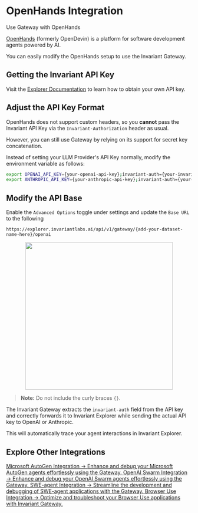# OpenHands Integration

<div class='subtitle'>Use Gateway with OpenHands</div>

[OpenHands](https://github.com/All-Hands-AI/OpenHands) (formerly OpenDevin) is a platform for software development agents powered by AI.

You can easily modify the OpenHands setup to use the Invariant Gateway.

## Getting the Invariant API Key

Visit the [Explorer Documentation](https://explorer.invariantlabs.ai/docs/explorer) to learn how to obtain your own API key.

## Adjust the API Key Format

OpenHands does not support custom headers, so you **cannot** pass the Invariant API Key via the `Invariant-Authorization` header as usual.

However, you can still use Gateway by relying on its support for secret key concatenation.

Instead of setting your LLM Provider's API Key normally, modify the environment variable as follows:

```bash
export OPENAI_API_KEY={your-openai-api-key};invariant-auth={your-invariant-api-key}
export ANTHROPIC_API_KEY={your-anthropic-api-key};invariant-auth={your-invariant-api-key}
```

## Modify the API Base

Enable the `Advanced Options` toggle under settings and update the `Base URL` to the following

```
https://explorer.invariantlabs.ai/api/v1/gateway/{add-your-dataset-name-here}/openai
```

<img src="{{ base_url }}/assets/openhands-integration.png" style="height: 400px !important; display: block; margin: 0 auto;"/>

> **Note:** Do not include the curly braces `{}`.

The Invariant Gateway extracts the `invariant-auth` field from the API key and correctly forwards it to Invariant Explorer while sending the actual API key to OpenAI or Anthropic.

This will automatically trace your agent interactions in Invariant Explorer.

## Explore Other Integrations

<div class='tiles'>

<a href="../microsoft-autogen" class='tile'>
    <span class='tile-title'>Microsoft AutoGen Integration →</span>
    <span class='tile-description'>Enhance and debug your Microsoft AutoGen agents effortlessly using the Gateway.</span>
</a>

<a href="../openai-swarm" class='tile'>
    <span class='tile-title'>OpenAI Swarm Integration →</span>
    <span class='tile-description'>Enhance and debug your OpenAI Swarm agents effortlessly using the Gateway.</span>
</a>

<a href="../swe-agent" class='tile'>
    <span class='tile-title'>SWE-agent Integration →</span>
    <span class='tile-description'>Streamline the development and debugging of SWE-agent applications with the Gateway.</span>
</a>

<a href="../browser-use" class='tile'>
    <span class='tile-title'>Browser Use Integration →</span>
    <span class='tile-description'>Optimize and troubleshoot your Browser Use applications with Invariant Gateway.</span>
</a>

</div>
